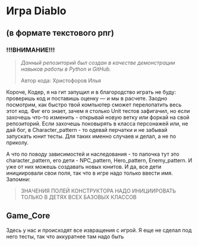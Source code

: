 # Игра Diablo
## (в формате текстового рпг)

### !!!ВНИМАНИЕ!!!
>_Данный репозиторий был создан в качестве демонстрации навыков работы в Python и GitHub._
>
>Автор кода: Христофоров Илья


Короче, Кодер, я на гит запущил и в благородство играть не буду: проверишь код и поставишь оценку — и мы в расчете. Заодно посмотрим, как быстро твой компьютер сможет перелопатить весь этот код. Фиг его знает, зачем я столько Unit тестов зафигачил, но если захочешь что-то изменить - открывай новую ветку или форкай на свой репозиторий. Если захочешь поковырять в класса персонажей или, не дай бог, в Character_pattern - то одевай перчатки и не забывай запускать юнит тесты. Для таких именно случаев и делал, а не по приколу. 

А что по поводу зависимостей и наследования - то папочка тут это character_pattern, его дети - NPC_pattern, Hero_pattern, Enemy_pattern. И уже от них можешь создавать новых юнитов. И да, все дети инициировали свои поля, так что в игре надо только ввести имя. Запомни:

>ЗНАЧЕНИЯ ПОЛЕЙ КОНСТРУКТОРА НАДО ИНИЦИИРОВАТЬ ТОЛЬКО В ДЕТЯХ ВСЕХ БАЗОВЫХ КЛАССОВ

## Game_Core

Здесь у нас и происходят все извращения с игрой. Я еще не сделал под него тесты, так что аккуратнее там надо быть
